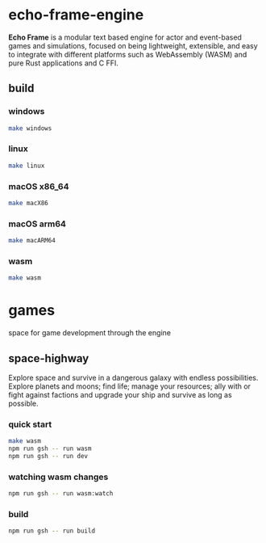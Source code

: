 # echo-frame-engine

**Echo Frame** is a modular text based engine for actor and event-based games and simulations, focused on being lightweight, extensible, and easy to integrate with different platforms such as WebAssembly (WASM) and pure Rust applications and C FFI.

## build

### windows

```sh
make windows
```

### linux
```sh
make linux
```

### macOS x86_64
```sh
make macX86
```

### macOS arm64
```sh
make macARM64
```

### wasm
```sh
make wasm
```

# games

space for game development through the engine

## space-highway

Explore space and survive in a dangerous galaxy with endless possibilities. Explore planets and moons; find life; manage your resources; ally with or fight against factions and upgrade your ship and survive as long as possible.

### quick start
```sh
make wasm
npm run gsh -- run wasm
npm run gsh -- run dev
```

### watching wasm changes
```sh
npm run gsh -- run wasm:watch
```

### build
```sh
npm run gsh -- run build
```
